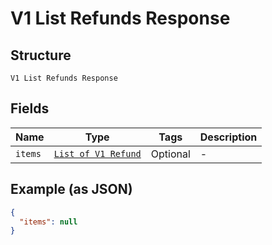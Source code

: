 
# V1 List Refunds Response

## Structure

`V1 List Refunds Response`

## Fields

| Name | Type | Tags | Description |
|  --- | --- | --- | --- |
| `items` | [`List of V1 Refund`](../../doc/models/v1-refund.md) | Optional | - |

## Example (as JSON)

```json
{
  "items": null
}
```

